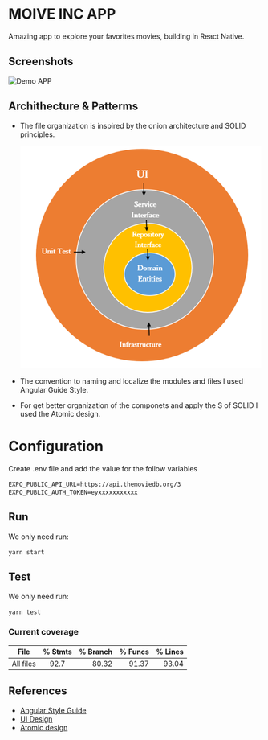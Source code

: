 
# MOIVE INC APP

Amazing app to explore your favorites movies, building in  React Native.

## Screenshots

![Demo APP](./assets/demo.gif)


## Archithecture & Patterms

- The file organization is inspired by the onion architecture and SOLID principles.

    ![Demo APP](./assets/Onion-View.PNG)

- The convention to naming and localize the modules and files I used Angular Guide Style. 

- For get better organization of the componets and apply the S of SOLID I used the Atomic design.

# Configuration

Create .env file and add the value for the follow  variables

    EXPO_PUBLIC_API_URL=https://api.themoviedb.org/3
    EXPO_PUBLIC_AUTH_TOKEN=eyxxxxxxxxxxx

## Run

We only need run:

    yarn start


## Test

We only need run:

    yarn test

### Current coverage 

| File   |      % Stmts      |  % Branch | % Funcs | % Lines |
|----------|:-------------:|------:|------:|------:|
| All files  |  92.7  |   80.32 | 91.37 |93.04|


## References

- [Angular Style Guide ](https://angular.io/guide/styleguide)
- [UI Design](https://dribbble.com/shots/5529233-Movie-App-Interface-Design-Dark-Theme)
- [Atomic design](https://bradfrost.com/blog/post/atomic-web-design/)
